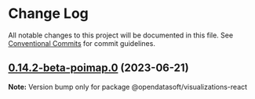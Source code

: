 # Change Log

All notable changes to this project will be documented in this file.
See [Conventional Commits](https://conventionalcommits.org) for commit guidelines.

## [0.14.2-beta-poimap.0](https://github.com/opendatasoft/ods-dataviz-sdk/compare/@opendatasoft/visualizations-react@0.14.1...@opendatasoft/visualizations-react@0.14.2-beta-poimap.0) (2023-06-21)

**Note:** Version bump only for package @opendatasoft/visualizations-react
